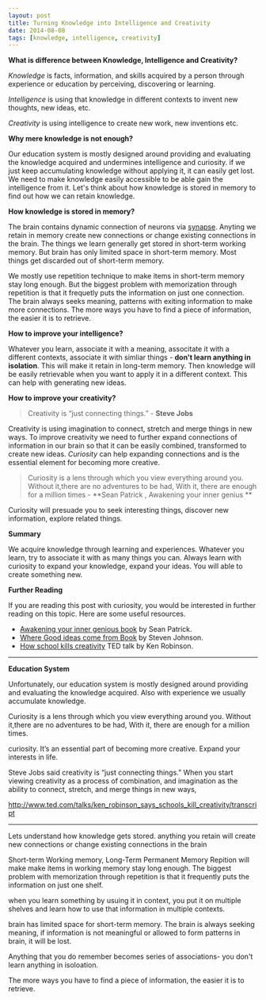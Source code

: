 ```yaml
---
layout: post
title: Turning Knowledge into Intelligence and Creativity
date: 2014-08-08
tags: [knowledge, intelligence, creativity]
---
```


**What is difference between Knowledge, Intelligence and Creativity?**

*Knowledge* is facts, information, and skills acquired by a person through experience or education by perceiving, discovering or learning. 

*Intelligence* is using that knowledge in different contexts to invent new thoughts, new ideas, etc. 

*Creativity* is using intelligence to create new work, new inventions etc.

**Why mere knowledge is not enough?**

Our education system is mostly designed around providing and evaluating the knowledge acquired and undermines intelligence and curiosity. if we just keep accumulating knowledge without applying it, it can easily get lost. We need to make knowledge easily accessible to be able gain the intelligence from it. Let's think about how knowledge is stored in memory to find out how we can retain knowledge.

**How knowledge is stored in memory?**

The brain contains dynamic connection of neurons via [synapse](http://en.wikipedia.org/wiki/Neuron). Anyting we retain in memory create new connections or change existing connections in the brain. The things we learn generally get stored in short-term working memory. But brain has only limited space in short-term memory. Most things get discarded out of short-term memory. 

We mostly use repetition technique to make items in short-term memory stay long enough. But the biggest problem with memorization through repetition is that it frequetly puts the information on just one connection. The brain always seeks meaning, patterns with exiting information to make more connections. The more ways you have to find a piece of information, the easier it is to retrieve.

**How to improve your intelligence?**

Whatever you learn, associate it with a meaning, associtate it with a different contexts, associate it with simliar things - **don't learn anything in isolation**. This will make it retain in long-term memory. Then knowledge will be easily retrievable when you want to apply it in a different context. This can help with generating new ideas.

**How to improve your creativity?**

> Creativity is “just connecting things.” - **Steve Jobs**

Creativity is using imagination to connect, stretch and merge things in new ways. To improve creativity we need to further expand connections of information in our brain so that it can be easily combined, transformed to create new ideas. *Curiosity* can help expanding connections and is the essential element for becoming more creative. 

> Curiosity is a lens through which you view everything around you. Without it,there are no adventures to be had, With it, there are enough for a million times - **Sean Patrick , Awakening your inner genius ** 

Curiosity will presuade you to seek interesting things, discover new information, explore related things. 

**Summary**

We acquire knowledge through learning and experiences. Whatever you learn, try to associate it with as many things you can. Always learn with curiosity to expand your knowledge, expand your ideas. You will able to create something new. 

**Further Reading**

If you are reading this post with curiosity, you would be interested in further reading on this topic. Here are some useful resources.

*  [Awakening your inner genious book](http://www.amazon.com/Awakening-Your-Inner-Genius-Patrick-ebook/dp/B00BERNZ4G) by Sean Patrick.
*  [Where Good ideas come from Book](http://www.amazon.com/Where-Good-Ideas-Come-Innovation-ebook/dp/B003ZK58TA) by Steven Johnson.
*  [How school kills creativity](http://www.ted.com/talks/ken_robinson_says_schools_kill_creativity) TED talk by Ken Robinson.

-----

**Education System**

Unfortunately, our education system is mostly designed around providing and evaluating the knowledge acquired. Also with experience we usually accumulate knowledge.


Curiosity is a lens through which you view everything around you. Without it,there are no adventures to be had, With it, there are enough for a million times. 

curiosity. It’s an essential part of becoming more creative. Expand your interests in life.

Steve Jobs said creativity is “just connecting things.”
When you start viewing creativity as a process of combination, and imagination as the ability to connect, stretch, and merge things in new ways,

http://www.ted.com/talks/ken_robinson_says_schools_kill_creativity/transcript


-----

Lets understand how knowledge gets stored. anything you retain will create new connections or change existing connections in the brain

Short-term Working memory, Long-Term Permanent Memory
Repition will make make items in working memory stay long enough. The biggest problem with memorization through repetition is that it frequently puts the information on just one shelf.

when you learn something by usuing it in context, you put it on multiple shelves and learn how to use that information in multiple contexts.

brain has limited space for short-term memory. The brain is always seeking meaning, if information is not meaningful or allowed to form patterns in brain, it will be lost.

Anything that you do remember becomes series of associations- you don't learn anything in isoloation.

The more ways you have to find a piece of information, the easier it is to retrieve. 

